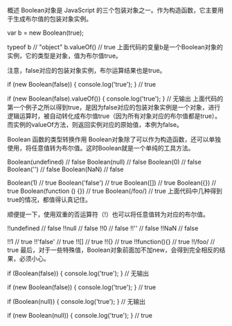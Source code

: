概述
Boolean对象是 JavaScript 的三个包装对象之一。作为构造函数，它主要用于生成布尔值的包装对象实例。

var b = new Boolean(true);

typeof b // "object"
b.valueOf() // true
上面代码的变量b是一个Boolean对象的实例，它的类型是对象，值为布尔值true。

注意，false对应的包装对象实例，布尔运算结果也是true。

if (new Boolean(false)) {
  console.log('true');
} // true

if (new Boolean(false).valueOf()) {
  console.log('true');
} // 无输出
上面代码的第一个例子之所以得到true，是因为false对应的包装对象实例是一个对象，进行逻辑运算时，被自动转化成布尔值true（因为所有对象对应的布尔值都是true）。而实例的valueOf方法，则返回实例对应的原始值，本例为false。

Boolean 函数的类型转换作用
Boolean对象除了可以作为构造函数，还可以单独使用，将任意值转为布尔值。这时Boolean就是一个单纯的工具方法。

Boolean(undefined) // false
Boolean(null) // false
Boolean(0) // false
Boolean('') // false
Boolean(NaN) // false

Boolean(1) // true
Boolean('false') // true
Boolean([]) // true
Boolean({}) // true
Boolean(function () {}) // true
Boolean(/foo/) // true
上面代码中几种得到true的情况，都值得认真记住。

顺便提一下，使用双重的否运算符（!）也可以将任意值转为对应的布尔值。

!!undefined // false
!!null // false
!!0 // false
!!'' // false
!!NaN // false

!!1 // true
!!'false' // true
!![] // true
!!{} // true
!!function(){} // true
!!/foo/ // true
最后，对于一些特殊值，Boolean对象前面加不加new，会得到完全相反的结果，必须小心。

if (Boolean(false)) {
  console.log('true');
} // 无输出

if (new Boolean(false)) {
  console.log('true');
} // true

if (Boolean(null)) {
  console.log('true');
} // 无输出

if (new Boolean(null)) {
  console.log('true');
} // true